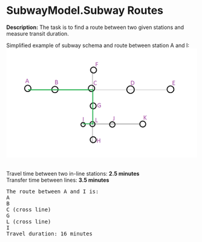# SubwayModel.Subway Routes

**Description:** The task is to find a route between two given stations and measure transit duration.

Simplified example of subway schema and route between station A and I:
![Example](assets/example.png)

<br>Travel time between two in-line stations: **2.5 minutes**
<br>Transfer time between lines: **3.5 minutes**

<pre>
The route between A and I is:
A
B
C (cross line)
G
L (cross line)
I
Travel duration: 16 minutes
</pre>
